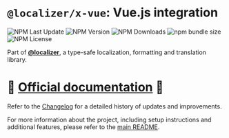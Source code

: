 # `@localizer/x-vue`: Vue.js integration

![NPM Last Update](https://img.shields.io/npm/last-update/%40localizer%2Fx-vue)
![NPM Version](https://img.shields.io/npm/v/%40localizer%2Fx-vue)
![NPM Downloads](https://img.shields.io/npm/dm/%40localizer%2Fx-vue)
![npm bundle size](https://img.shields.io/bundlephobia/min/%40localizer%2Fx-vue)
![NPM License](https://img.shields.io/npm/l/%40localizer%2Fx-vue)

Part of [**@localizer**](https://124c4a.github.io/localizer), a type-safe localization, formatting and translation library.

# 📖 [Official documentation](https://124c4a.github.io/localizer) 📖

Refer to the [Changelog](./CHANGELOG.md) for a detailed history of updates and improvements.

For more information about the project, including setup instructions and additional features, please refer to the [main README](../../README.md).
